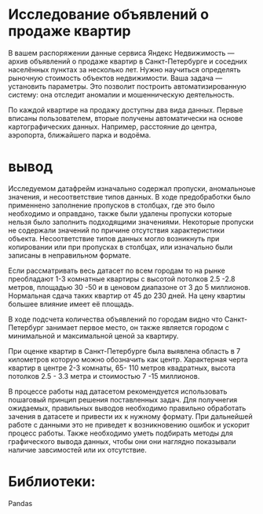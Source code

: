 # Исследование объявлений о продаже квартир
В вашем распоряжении данные сервиса Яндекc Недвижимость — архив объявлений о продаже квартир в Санкт-Петербурге и соседних населённых пунктах за несколько лет. Нужно научиться определять рыночную стоимость объектов недвижимости. Ваша задача — установить параметры. Это позволит построить автоматизированную систему: она отследит аномалии и мошенническую деятельность.

По каждой квартире на продажу доступны два вида данных. Первые вписаны пользователем, вторые получены автоматически на основе картографических данных. Например, расстояние до центра, аэропорта, ближайшего парка и водоёма.

# вывод
Исследуемом датафрейм изначально содержал пропуски, аномальноые значения, и несоответствие типов данных. В ходе предобработки было применнено заполнение пропусков в столбцах, где это было необходимо и оправдано, также были удалены пропуски которые нельзя было заполнить подходящими значениями. Некоторые пропуски не содержали значений по причине отсутствия характеристики объекта. Несоответствие типов данных могло возникнуть при копировании или при пропусках в столбцах, или изначально были записаны в неправильном формате.

Если рассматривать весь датасет по всем городам то на рынке преобладают 1-3 комнатные квартиры с высотой потолков 2.5 -2.8 метров, площадью 30 -50 и в ценовом диапазоне от 3 до 5 миллионов. Нормальная сдача таких квартир от 45 до 230 дней. На цену квартиы большее влияние имеет её площадь.

В ходе подсчета количества объявлений по городам видно что Санкт-Петербург занимает первое место, он также является городом с минимальной и максимальной ценой за квартиру.

При оценке квартир в Санкт-Петербурге была выявлена область в 7 километров которую можно обозначить как центр. Характерная черта квартир в центре 2-3 комнаты, 65- 110 метров квадратных, высота потолков 2.5 - 3.3 метра и стоимостью 7 -15 миллионов.

В процессе работы над датасетом рекомендуется использовать пошаговый принцип решения поставленных задач. Для получнегия ожидаемых, правильных выводов необходимо правильно обработать зачения в датасете и привести их к нужному формату. При дальнейшей работе с данными это не приведет к возникновению ошибок и ускорит процесс работы. Также необходимо уметь подбирать методы для графического вывода данных, чтобы они они наглядно показывали наличие завсимостей или их отсутствие.

# Библиотеки:
Pandas
